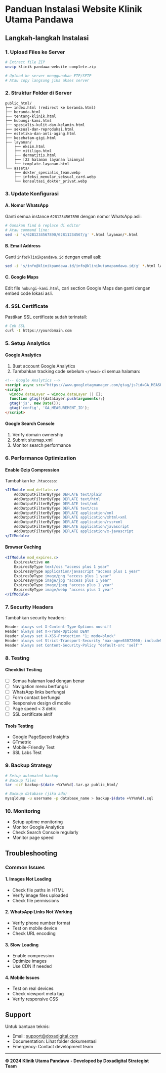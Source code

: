 # Panduan Instalasi Website Klinik Utama Pandawa

## Langkah-langkah Instalasi

### 1. Upload Files ke Server
```bash
# Extract file ZIP
unzip klinik-pandawa-website-complete.zip

# Upload ke server menggunakan FTP/SFTP
# Atau copy langsung jika akses server
```

### 2. Struktur Folder di Server
```
public_html/
├── index.html (redirect ke beranda.html)
├── beranda.html
├── tentang-klinik.html
├── hubungi-kami.html
├── spesialis-kulit-dan-kelamin.html
├── seksual-dan-reproduksi.html
├── estetika-dan-anti-aging.html
├── kesehatan-gigi.html
├── layanan/
│   ├── eksim.html
│   ├── vitiligo.html
│   ├── dermatitis.html
│   ├── [22 halaman layanan lainnya]
│   └── template-layanan.html
└── assets/
    ├── dokter_spesialis_team.webp
    ├── infeksi_menular_seksual_card.webp
    └── konsultasi_dokter_privat.webp
```

### 3. Update Konfigurasi

#### A. Nomor WhatsApp
Ganti semua instance `6281234567890` dengan nomor WhatsApp asli:
```bash
# Gunakan find & replace di editor
# Atau command line:
sed -i 's/6281234567890/62811234567/g' *.html layanan/*.html
```

#### B. Email Address
Ganti `info@klinikpandawa.id` dengan email asli:
```bash
sed -i 's/info@klinikpandawa.id/info@klinikutamapandawa.id/g' *.html layanan/*.html
```

#### C. Google Maps
Edit file `hubungi-kami.html`, cari section Google Maps dan ganti dengan embed code lokasi asli.

### 4. SSL Certificate
Pastikan SSL certificate sudah terinstall:
```bash
# Cek SSL
curl -I https://yourdomain.com
```

### 5. Setup Analytics

#### Google Analytics
1. Buat account Google Analytics
2. Tambahkan tracking code sebelum `</head>` di semua halaman:
```html
<!-- Google Analytics -->
<script async src="https://www.googletagmanager.com/gtag/js?id=GA_MEASUREMENT_ID"></script>
<script>
  window.dataLayer = window.dataLayer || [];
  function gtag(){dataLayer.push(arguments);}
  gtag('js', new Date());
  gtag('config', 'GA_MEASUREMENT_ID');
</script>
```

#### Google Search Console
1. Verify domain ownership
2. Submit sitemap.xml
3. Monitor search performance

### 6. Performance Optimization

#### Enable Gzip Compression
Tambahkan ke `.htaccess`:
```apache
<IfModule mod_deflate.c>
    AddOutputFilterByType DEFLATE text/plain
    AddOutputFilterByType DEFLATE text/html
    AddOutputFilterByType DEFLATE text/xml
    AddOutputFilterByType DEFLATE text/css
    AddOutputFilterByType DEFLATE application/xml
    AddOutputFilterByType DEFLATE application/xhtml+xml
    AddOutputFilterByType DEFLATE application/rss+xml
    AddOutputFilterByType DEFLATE application/javascript
    AddOutputFilterByType DEFLATE application/x-javascript
</IfModule>
```

#### Browser Caching
```apache
<IfModule mod_expires.c>
    ExpiresActive on
    ExpiresByType text/css "access plus 1 year"
    ExpiresByType application/javascript "access plus 1 year"
    ExpiresByType image/png "access plus 1 year"
    ExpiresByType image/jpg "access plus 1 year"
    ExpiresByType image/jpeg "access plus 1 year"
    ExpiresByType image/webp "access plus 1 year"
</IfModule>
```

### 7. Security Headers
Tambahkan security headers:
```apache
Header always set X-Content-Type-Options nosniff
Header always set X-Frame-Options DENY
Header always set X-XSS-Protection "1; mode=block"
Header always set Strict-Transport-Security "max-age=63072000; includeSubDomains; preload"
Header always set Content-Security-Policy "default-src 'self'"
```

### 8. Testing

#### Checklist Testing
- [ ] Semua halaman load dengan benar
- [ ] Navigation menu berfungsi
- [ ] WhatsApp links berfungsi
- [ ] Form contact berfungsi
- [ ] Responsive design di mobile
- [ ] Page speed < 3 detik
- [ ] SSL certificate aktif

#### Tools Testing
- Google PageSpeed Insights
- GTmetrix
- Mobile-Friendly Test
- SSL Labs Test

### 9. Backup Strategy
```bash
# Setup automated backup
# Backup files
tar -czf backup-$(date +%Y%m%d).tar.gz public_html/

# Backup database (jika ada)
mysqldump -u username -p database_name > backup-$(date +%Y%m%d).sql
```

### 10. Monitoring
- Setup uptime monitoring
- Monitor Google Analytics
- Check Search Console regularly
- Monitor page speed

## Troubleshooting

### Common Issues

#### 1. Images Not Loading
- Check file paths in HTML
- Verify image files uploaded
- Check file permissions

#### 2. WhatsApp Links Not Working
- Verify phone number format
- Test on mobile device
- Check URL encoding

#### 3. Slow Loading
- Enable compression
- Optimize images
- Use CDN if needed

#### 4. Mobile Issues
- Test on real devices
- Check viewport meta tag
- Verify responsive CSS

## Support

Untuk bantuan teknis:
- Email: support@doxadigital.com
- Documentation: Lihat folder dokumentasi
- Emergency: Contact development team

---

**© 2024 Klinik Utama Pandawa - Developed by Doxadigital Strategist Team**

